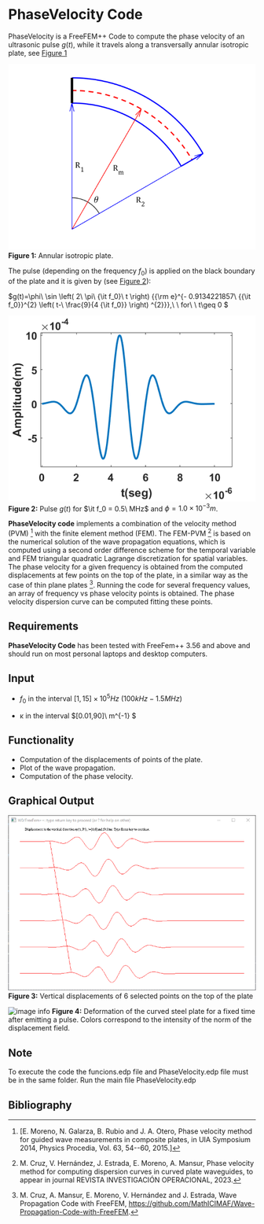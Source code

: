# PhaseVelocity Code

PhaseVelocity is a FreeFEM++ Code to compute the phase velocity of an ultrasonic pulse $g(t)$, while it travels along a transversally annular isotropic plate, see [Figure 1](#Annular-isotropic-plate)

![Annular isotropic plate](./graficos_curva/sectorcircular.png "Figure 1: Annular isotropic plate")
**Figure 1:** Annular isotropic plate.

The pulse (depending on the frequency $f_0$) is applied on the black boundary of the plate and it is given by (see [Figure 2](#Pulse)):

<!-- ![image info](./graficos_curva/equ1.png) -->

$g(t)=\phi\ \sin \left( 2\ \pi\ {\it f_0}\ t \right) {{\rm e}^{-
0.9134221857\ {{\it f_0}}^{2} \left( t-\ \frac{9}{4 {\it f_0}} \right) ^{2}}},\ \ for\ \ t\geq 0 $

![Pulse](./graficos_curva/pulse_new.png "Figure 2: Pulse")
**Figure 2:** Pulse $g(t)$ for $\it f_0 = 0.5\ MHz$ and $\phi = 1.0\times 10^{-3}m$.

**PhaseVelocity code** implements a combination of the velocity method (PVM) [^1] with the finite element method (FEM). The FEM-PVM [^2]  is based on the numerical solution of the wave propagation equations, which is computed using a second order difference scheme for the temporal variable and FEM triangular quadratic Lagrange discretization for spatial variables. The phase velocity for a given frequency is obtained from the computed displacements at few points on the top of the plate, in a similar way as the case of thin plane plates [^3]. 
Running the code for several frequency values, an array of frequency vs phase velocity points is obtained. The phase velocity dispersion curve can be computed fitting these points.  

## Requirements
**PhaseVelocity Code** has been tested with FreeFem++ 3.56 and above and should run on most personal laptops and desktop computers.

## Input

- $f_0$ in the interval $[1,15] \times 10^5 Hz\ (100kHz - 1.5MHz)$

- &kappa; in the interval $[0.01,90]\ m^{-1} $  

## Functionality
- Computation of the displacements of points of the plate.
- Plot of the wave propagation.
- Computation of the phase velocity.

## Graphical Output

![image info](./graficos_curva/curvas_policia.png "Figure 3: Vertical displacements of 6 selected points on the top of the plate")
**Figure 3:** Vertical displacements of 6 selected points on the top of the plate


![image info](./graficos_curva/wave_propagation_cuve.png "Figure 4: Deformation of the curved steel plate for a fixed time
after emitting a pulse. Colors correspond to the intensity of the norm
of the displacement field.")
**Figure 4:** Deformation of the curved steel plate for a fixed time
after emitting a pulse. Colors correspond to the intensity of the norm
of the displacement field.

## Note
To execute the code the funcions.edp file and PhaseVelocity.edp file must be in the same folder. Run the main file PhaseVelocity.edp


## Bibliography
[^1]: [E. Moreno, N. Galarza, B. Rubio and J. A. Otero, Phase velocity method for guided wave measurements in composite plates, in UIA Symposium 2014, Physics Procedia, Vol. 63,  54--60, 2015.]
[^2]: M. Cruz, V. Hernández,  J. Estrada, E. Moreno, A. Mansur, Phase velocity method for computing dispersion curves in curved  plate waveguides, to appear in journal REVISTA INVESTIGACIÓN OPERACIONAL, 2023.
[^3]: M. Cruz, A. Mansur, E. Moreno, V. Hernández and J. Estrada, Wave Propagation Code with FreeFEM, https://github.com/MathICIMAF/Wave-Propagation-Code-with-FreeFEM.
